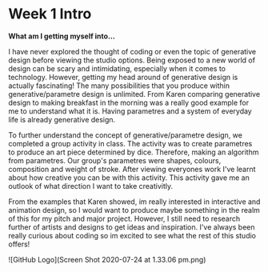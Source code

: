 # Week 1 Intro

__What am I getting myself into...__

I have never explored the thought of coding or even the topic of generative design before viewing the studio options. Being exposed to a new world of design can be scary and intimidating, especially when it comes to technology. However, getting my head around of generative design is actually fascinating! The many possibilities that you produce within generative/parametre design is unlimited. From Karen comparing generative design to making breakfast in the morning was a really good example for me to understand what it is. Having parametres and a system of everyday life is already generative design. 

To further understand the concept of generative/parametre design, we completed a group activity in class. The activity was to create parametres to produce an art piece determined by dice. Therefore, making an algorithm from parametres. Our group's parametres were shapes, colours, composition and weight of stroke. After viewing everyones work I've learnt about how creative you can be with this activity. This activity gave me an outlook of what direction I want to take creativitly. 

From the examples that Karen showed, im really interested in interactive and animation design, so I would want to produce maybe something in the realm of this for my pitch and major project. However, I still need to research further of artists and designs to get ideas and inspiration. I've always been really curious about coding so im excited to see what the rest of this studio offers!

![GitHub Logo](Screen Shot 2020-07-24 at 1.33.06 pm.png)
